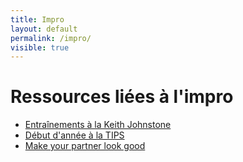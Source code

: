 ```yaml
---
title: Impro
layout: default
permalink: /impro/
visible: true 
---
```


# Ressources liées à l'impro

- [Entraînements à la Keith Johnstone](keith)
- [Début d'année à la TIPS](tips)
- [Make your partner look good](partner)
